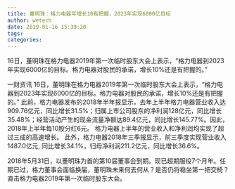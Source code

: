```yaml
---
title: 董明珠：格力电器年增长10有把握，2023年实现6000亿目标
author: wetech
date: 2019-01-16 15:39:20
tags: 
categories: 
---
```

16日，董明珠在格力电器2019年第一次临时股东大会上表示，“格力电器到2023年实现6000亿的目标。格力电器对股民的承诺，增长10%还是有把握的。”
<!-- more -->
一财资讯
16日，董明珠在格力电器2019年第一次临时股东大会上表示，“格力电器到2023年实现6000亿的目标。格力电器对股民的承诺，增长10%还是有把握的。”
此前，格力电器发布的2018年半年报显示，去年上半年格力电器营业收入达909.76亿元，同比增长31.5%；归属上市公司股东的净利润128亿元，同比增长35.48%；经营活动产生的现金流量净额达89.4亿元，同比增长145.77%。因此，2018年上半年每10股分红6元。
格力电器上半年的营业收入和净利润均实现了超过三成的高速增长。
此外，格力电器2018年三季报显示，前三季度实现营业收入1487.0亿元, 同比增长34.1%，归母净利润211.2亿元，同比增长36.6%。 
 
 
2018年5月31日，以董明珠为首的第10届董事会到期。现已超期服役7个月年。任期已过，格力董事会面临换届，董明珠未来何去何从？是否仍将稳坐第一把交椅？直击格力电器2019年第一次临时股东大会。
